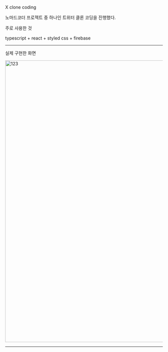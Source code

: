 X clone coding

노마드코더 프로젝트 중 하나인 트위터 클론 코딩을 진행했다.

주로 사용한 것

typescript + react + styled css + firebase

-----------

실제 구현한 화면

<img width="2723" height="903" alt="123" src="https://github.com/user-attachments/assets/bf28d248-9d8a-4ce7-9fac-3d762d0e579c" />




------------



